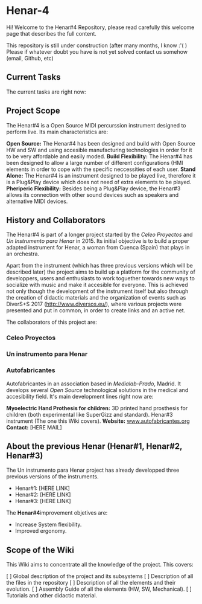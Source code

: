 # Henar-4

Hi! Welcome to the Henar#4 Repository, please read carefully this welcome page that describes the full content.

This repository is still under construction (after many months, I know :'( ) Please if whatever doubt you have is not yet solved contact us somehow (email, Github, etc)

## Current Tasks
The current tasks are right now:

## Project Scope
The Henar#4 is a Open Source MIDI percurssion instrument designed to perform live. Its main characteristics are:

**Open Source:** The Henar#4 has been designed and build with Open Source HW and SW and using accesible manufacturing technologies in order for it to be very affordable and easily moded.
**Build Flexibility:** The Henar#4 has been designed to allow a large number of different configurations (HMI elements in order to cope with the specific neccessities of each user.
**Stand Alone:** The Henar#4 is an instrument designed to be played live, therefore it is a Plug&Play device which does not need of extra elements to be played.
**Pheriperic Flexibility:** Besides being a Plug&Play device, the Henar#3 allows its connection with other sound devices such as speakers and alternative MIDI devices.
 
## History and Collaborators
The Henar#4 is part of a longer project started by the _Celeo Proyectos_ and _Un Instrumento para Henar_ in 2015. Its initial objective is to build a proper adapted instrument for Henar, a woman from Cuenca (Spain) that plays in an orchestra.

Apart from the instrument (which has three previous versions which will be described later) the project aims to build up a platform for the community of developpers, users and enthusiasts to work toguether towards new ways to socialize with music and make it accesible for everyone. This is achieved not only though the development of the instrument itself but also through the creation of didactic materials and the organization of events such as DiverS+S 2017 (http://www.diversos.eu/), where various projects were presented and put in common, in order to create links and an active net.

The collaborators of this project are:

### Celeo Proyectos

### Un instrumento para Henar

### Autofabricantes
Autofabricantes in an association based in _Medialab-Prado_, Madrid. It develops several _Open Source_ technological solutions in the medical and accesibility field. It's main development lines right now are:

**Myoelectric Hand Prothesis for children:** 3D printed hand prosthesis for children (both experimental like SuperGizz and standard).
Henar#3 instrument (The one this Wiki covers).
**Website:** www.autofabricantes.org
**Contact:** [HERE MAIL]

## About the previous Henar (Henar#1, Henar#2, Henar#3)
The Un instrumento para Henar project has already developped three previous versions of the instruments.

 - Henar#1: [HERE LINK]
 - Henar#2: [HERE LINK]
 - Henar#3: [HERE LINK]

The **Henar#4**improvement objetives are:

 - Increase System flexibility.
 - Improved ergonomy.

## Scope of the Wiki
This Wiki aims to concentrate all the knowledge of the project. This covers:

 [ ] Global description of the project and its subsystems
 [ ] Description of all the files in the repository
 [ ] Description of all the elements and their evolution.
 [ ] Assembly Guide of all the elements (HW, SW, Mechanical).
 [ ] Tutorials and other didactic material.
